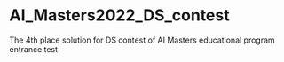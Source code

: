 # AI_Masters2022_DS_contest
The 4th place solution for DS contest of AI Masters educational program entrance test
